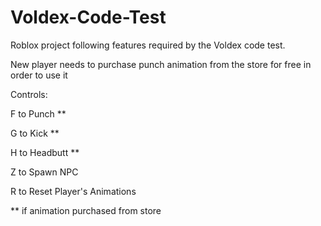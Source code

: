 # Voldex-Code-Test
Roblox project following features required by the Voldex code test.

New player needs to purchase punch animation from the store for free in order to use it

Controls:

F to Punch ** 

G to Kick ** 

H to Headbutt ** 

Z to Spawn NPC 

R to Reset Player's Animations 

** if animation purchased from store
